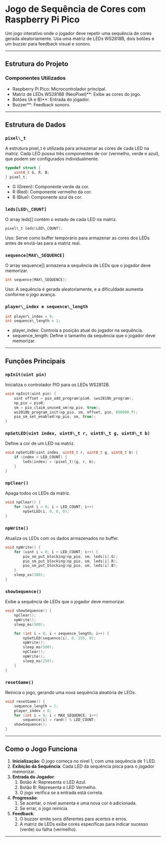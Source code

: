 # Jogo de Sequência de Cores com Raspberry Pi Pico

Um jogo interativo onde o jogador deve repetir uma sequência de cores gerada aleatoriamente. Usa uma matriz de LEDs WS2818B, dois botões e um buzzer para feedback visual e sonoro.

-----
## Estrutura do Projeto

### Componentes Utilizados

-  Raspberry Pi Pico: Microcontrolador principal.
-  Matriz de LEDs WS2818B (NeoPixel)**: Exibe as cores do jogo.
-  Botões (A e B)**: Entrada do jogador.
-  Buzzer**: Feedback sonoro.
-----
## Estrutura de Dados

 ### `pixel\_t `

A estrutura pixel\_t é utilizada para armazenar as cores de cada LED na matriz. Cada LED possui três componentes de cor (vermelho, verde e azul), que podem ser configurados individualmente.

```c
typedef struct {
    uint8_t G, R, B;
} pixel_t;
````

- G (Green): Componente verde da cor.
- R (Red): Componente vermelho da cor.
- B (Blue): Componente azul da cor.

 ### `leds[LED\_COUNT]`

O array leds[] contém o estado de cada LED na matriz.

```c
pixel\_t leds[LED\_COUNT];
````
Uso: Serve como buffer temporário para armazenar as cores dos LEDs antes de enviá-las para a matriz real.

### `sequence[MAX\_SEQUENCE]`

O array sequence[] armazena a sequência de LEDs que o jogador deve memorizar.
```c
int sequence[MAX\_SEQUENCE];
````
Uso: A sequência é gerada aleatoriamente, e a dificuldade aumenta conforme o jogo avança.

### `player\_index e sequence\_length`
```c
int player\_index = 0;
int sequence\_length = 1;
````
- player\_index: Controla a posição atual do jogador na sequência.
- sequence\_length: Define o tamanho da sequência que o jogador deve memorizar.
-----
## Funções Principais

### ``npInit(uint pin)``

Inicializa o controlador PIO para os LEDs WS2812B.

```c
void npInit(uint pin) {
    uint offset = pio_add_program(pio0, &ws2818b_program);
    np_pio = pio0;
    sm = pio_claim_unused_sm(np_pio, true);
    ws2818b_program_init(np_pio, sm, offset, pin, 800000.f);
    pio_sm_set_enabled(np_pio, sm, true);
}

```

### `npSetLED(uint index, uint8\_t r, uint8\_t g, uint8\_t b)`

Define a cor de um LED na matriz.
```c
void npSetLED(uint index, uint8_t r, uint8_t g, uint8_t b) {
    if (index < LED_COUNT) {
        leds[index] = (pixel_t){g, r, b};
    }
}
```

### `npClear()`

Apaga todos os LEDs da matriz.

```c
void npClear() {
    for (uint i = 0; i < LED_COUNT; i++)
        npSetLED(i, 0, 0, 0);
}
```

### `npWrite()` 

Atualiza os LEDs com os dados armazenados no buffer.

```c
void npWrite() {
    for (uint i = 0; i < LED_COUNT; i++) {
        pio_sm_put_blocking(np_pio, sm, leds[i].G);
        pio_sm_put_blocking(np_pio, sm, leds[i].R);
        pio_sm_put_blocking(np_pio, sm, leds[i].B);
    }
    sleep_us(300);
}
```

### `showSequence()`

Exibe a sequência de LEDs que o jogador deve memorizar.

```c
void showSequence() {
    npClear();
    npWrite();
    sleep_ms(500);

    for (int i = 0; i < sequence_length; i++) {
        npSetLED(sequence[i], 0, 255, 0);
        npWrite();
        sleep_ms(500);
        npClear();
        npWrite();
        sleep_ms(250);
    }
}
```

### `resetGame()`

Reinicia o jogo, gerando uma nova sequência aleatória de LEDs.

```c
void resetGame() {
    sequence_length = 1;
    player_index = 0;
    for (int i = 0; i < MAX_SEQUENCE; i++)
        sequence[i] = rand() % LED_COUNT;
    showSequence();
}
```
-----
## Como o Jogo Funciona

1. **Inicialização**: O jogo começa no nível 1, com uma sequência de 1 LED.
1. **Exibição da Sequência**: Cada LED da sequência pisca para o jogador memorizar.
1. **Entrada do Jogador**:
   1. Botão A: Representa o LED Azul.
   1. Botão B: Representa o LED Vermelho.
   1. O jogo verifica se a entrada está correta.
1. **Progressão**:
   1. Se acertar, o nível aumenta e uma nova cor é adicionada.
   1. Se errar, o jogo reinicia.
1. **Feedback**:
   1. O buzzer emite sons diferentes para acertos e erros.
   1. A matriz de LEDs exibe cores específicas para indicar sucesso (verde) ou falha (vermelho).
-----


